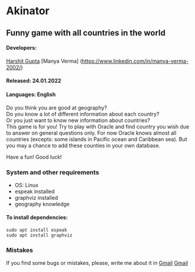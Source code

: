 # Akinator

## Funny game with all countries in the world

#### Developers: 
[Harshit Gupta](https://www.linkedin.com/in/harshitgupta-hmr/)
[Manya Verma] (https://www.linkedin.com/in/manya-verma-2002/)
#### Released:  24.01.2022
#### Languages: English

Do you think you are good at geography?  
Do you know a lot of different information about each country?  
Or you just want to know new information about countries?  
This game is for you! Try to play with Oracle and find country you wish due to answer on
general questions only. For now Oracle knows almost all countries
(excepts: some islands in Pacific ocean and Caribbean sea).
But you may a chance to add these counties in your own database.

Have a fun! Good luck!

### System and other requirements
* OS: Linux  
* espeak installed
* graphviz installed
* geography knowledge

#### To install dependencies:
    sudo apt install espeak
    sudo apt install graphviz

### Mistakes
If you find some bugs or mistakes, please, write me about it in 
[Gmail](mailto:harshitguptaa2202@gmail.com)
[Gmail](mailto:vermamanya098@gmail.com)
